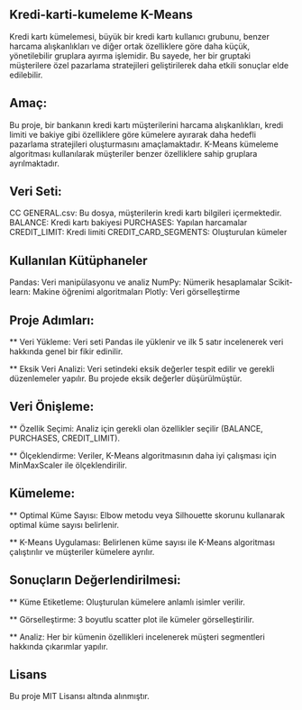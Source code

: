## Kredi-karti-kumeleme K-Means 
Kredi kartı kümelemesi, büyük bir kredi kartı kullanıcı grubunu, benzer harcama alışkanlıkları ve diğer ortak özelliklere göre daha küçük, yönetilebilir gruplara ayırma işlemidir. Bu sayede, her bir gruptaki müşterilere özel pazarlama stratejileri geliştirilerek daha etkili sonuçlar elde edilebilir.

## Amaç:

Bu proje, bir bankanın kredi kartı müşterilerini harcama alışkanlıkları, kredi limiti ve bakiye gibi özelliklere göre kümelere ayırarak daha hedefli pazarlama stratejileri oluşturmasını amaçlamaktadır. K-Means kümeleme algoritması kullanılarak müşteriler benzer özelliklere sahip gruplara ayrılmaktadır.

## Veri Seti:

CC GENERAL.csv: Bu dosya, müşterilerin kredi kartı bilgileri içermektedir.
BALANCE: Kredi kartı bakiyesi
PURCHASES: Yapılan harcamalar
CREDIT_LIMIT: Kredi limiti
CREDIT_CARD_SEGMENTS: Oluşturulan kümeler

 ## Kullanılan Kütüphaneler

Pandas: Veri manipülasyonu ve analiz
NumPy: Nümerik hesaplamalar
Scikit-learn: Makine öğrenimi algoritmaları
Plotly: Veri görselleştirme

## Proje Adımları:

** Veri Yükleme: Veri seti Pandas ile yüklenir ve ilk 5 satır incelenerek veri hakkında genel bir fikir edinilir.

** Eksik Veri Analizi: Veri setindeki eksik değerler tespit edilir ve gerekli düzenlemeler yapılır. Bu projede eksik değerler düşürülmüştür.

## Veri Önişleme:
** Özellik Seçimi: Analiz için gerekli olan özellikler seçilir (BALANCE, PURCHASES, CREDIT_LIMIT).

** Ölçeklendirme: Veriler, K-Means algoritmasının daha iyi çalışması için MinMaxScaler ile ölçeklendirilir.

## Kümeleme:
** Optimal Küme Sayısı: Elbow metodu veya Silhouette skorunu kullanarak optimal küme sayısı belirlenir.

** K-Means Uygulaması: Belirlenen küme sayısı ile K-Means algoritması çalıştırılır ve müşteriler kümelere ayrılır.

## Sonuçların Değerlendirilmesi:
** Küme Etiketleme: Oluşturulan kümelere anlamlı isimler verilir.

** Görselleştirme: 3 boyutlu scatter plot ile kümeler görselleştirilir.

** Analiz: Her bir kümenin özellikleri incelenerek müşteri segmentleri hakkında çıkarımlar yapılır.

## Lisans
Bu proje MIT Lisansı altında alınmıştır.
